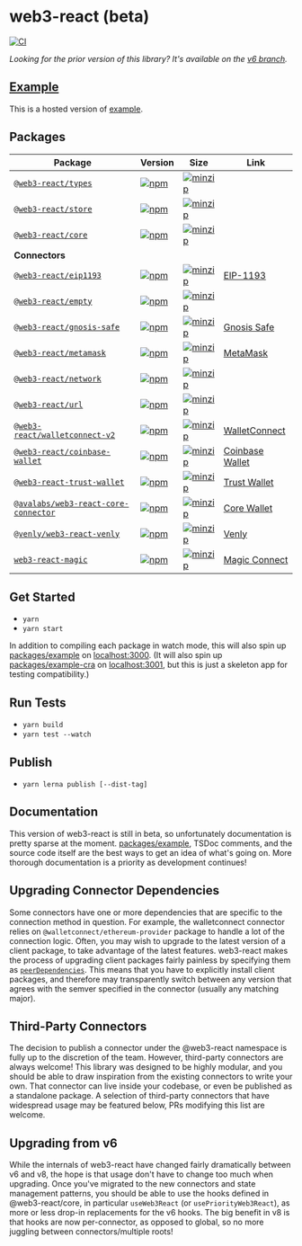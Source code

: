# web3-react (beta)

[![CI](https://github.com/Uniswap/web3-react/actions/workflows/CI.yml/badge.svg)](https://github.com/Uniswap/web3-react/actions/workflows/CI.yml)

_Looking for the prior version of this library? It's available on the [v6 branch](https://github.com/Uniswap/web3-react/tree/v6)._

## [Example](https://web3-react-mu.vercel.app/)

This is a hosted version of [example](/example).

## Packages

| Package                                                   | Version                                                                                                                                       | Size                                                                                                                                                             | Link                                                                      |
|-----------------------------------------------------------|-----------------------------------------------------------------------------------------------------------------------------------------------|------------------------------------------------------------------------------------------------------------------------------------------------------------------|---------------------------------------------------------------------------|
| [`@web3-react/types`](packages/types)                     | [![npm](https://img.shields.io/npm/v/@web3-react/types/beta.svg)](https://www.npmjs.com/package/@web3-react/types/v/beta)                     | [![minzip](https://img.shields.io/bundlephobia/minzip/@web3-react/types/beta.svg)](https://bundlephobia.com/result?p=@web3-react/types@beta)                     |                                                                           |
| [`@web3-react/store`](packages/store)                     | [![npm](https://img.shields.io/npm/v/@web3-react/store/beta.svg)](https://www.npmjs.com/package/@web3-react/store/v/beta)                     | [![minzip](https://img.shields.io/bundlephobia/minzip/@web3-react/store/beta.svg)](https://bundlephobia.com/result?p=@web3-react/store@beta)                     |                                                                           |
| [`@web3-react/core`](packages/core)                       | [![npm](https://img.shields.io/npm/v/@web3-react/core/beta.svg)](https://www.npmjs.com/package/@web3-react/core/v/beta)                       | [![minzip](https://img.shields.io/bundlephobia/minzip/@web3-react/core/beta.svg)](https://bundlephobia.com/result?p=@web3-react/core@beta)                       |                                                                           |
| **Connectors**                                            |                                                                                                                                               |                                                                                                                                                                  |                                                                           |
| [`@web3-react/eip1193`](packages/eip1193)                 | [![npm](https://img.shields.io/npm/v/@web3-react/eip1193/beta.svg)](https://www.npmjs.com/package/@web3-react/eip1193/v/beta)                 | [![minzip](https://img.shields.io/bundlephobia/minzip/@web3-react/eip1193/beta.svg)](https://bundlephobia.com/result?p=@web3-react/eip1193@beta)                 | [EIP-1193](https://github.com/ethereum/EIPs/blob/master/EIPS/eip-1193.md) |
| [`@web3-react/empty`](packages/empty)                     | [![npm](https://img.shields.io/npm/v/@web3-react/empty/beta.svg)](https://www.npmjs.com/package/@web3-react/empty/v/beta)                     | [![minzip](https://img.shields.io/bundlephobia/minzip/@web3-react/empty/beta.svg)](https://bundlephobia.com/result?p=@web3-react/empty@beta)                     |                                                                           |
| [`@web3-react/gnosis-safe`](packages/gnosis-safe)         | [![npm](https://img.shields.io/npm/v/@web3-react/gnosis-safe/beta.svg)](https://www.npmjs.com/package/@web3-react/gnosis-safe/v/beta)         | [![minzip](https://img.shields.io/bundlephobia/minzip/@web3-react/gnosis-safe/beta.svg)](https://bundlephobia.com/result?p=@web3-react/gnosis-safe@beta)         | [Gnosis Safe](https://gnosis-safe.io/)                                    |
| [`@web3-react/metamask`](packages/metamask)               | [![npm](https://img.shields.io/npm/v/@web3-react/metamask/beta.svg)](https://www.npmjs.com/package/@web3-react/metamask/v/beta)               | [![minzip](https://img.shields.io/bundlephobia/minzip/@web3-react/metamask/beta.svg)](https://bundlephobia.com/result?p=@web3-react/metamask@beta)               | [MetaMask](https://metamask.io/)                                          |
| [`@web3-react/network`](packages/network)                 | [![npm](https://img.shields.io/npm/v/@web3-react/network/beta.svg)](https://www.npmjs.com/package/@web3-react/network/v/beta)                 | [![minzip](https://img.shields.io/bundlephobia/minzip/@web3-react/network/beta.svg)](https://bundlephobia.com/result?p=@web3-react/network@beta)                 |                                                                           |
| [`@web3-react/url`](packages/url)                         | [![npm](https://img.shields.io/npm/v/@web3-react/url/beta.svg)](https://www.npmjs.com/package/@web3-react/url/v/beta)                         | [![minzip](https://img.shields.io/bundlephobia/minzip/@web3-react/url/beta.svg)](https://bundlephobia.com/result?p=@web3-react/url@beta)                         |                                                                           |
| [`@web3-react/walletconnect-v2`](packages/walletconnect-v2)     | [![npm](https://img.shields.io/npm/v/@web3-react/walletconnect-v2/beta.svg)](https://www.npmjs.com/package/@web3-react/walletconnect-v2/v/beta)     | [![minzip](https://img.shields.io/bundlephobia/minzip/@web3-react/walletconnect-v2/beta.svg)](https://bundlephobia.com/result?p=@web3-react/walletconnect-v2@beta)     | [WalletConnect](https://walletconnect.org/)                               |
| [`@web3-react/coinbase-wallet`](packages/coinbase-wallet) | [![npm](https://img.shields.io/npm/v/@web3-react/coinbase-wallet/beta.svg)](https://www.npmjs.com/package/@web3-react/coinbase-wallet/v/beta) | [![minzip](https://img.shields.io/bundlephobia/minzip/@web3-react/coinbase-wallet/beta.svg)](https://bundlephobia.com/result?p=@web3-react/coinbase-wallet@beta) | [Coinbase Wallet](https://docs.cloud.coinbase.com/wallet-sdk/docs)        |
| [`@web3-react-trust-wallet`](https://github.com/trustwallet/web3-react-trust-wallet) | [![npm](https://img.shields.io/npm/v/@trustwallet/web3-react-trust-wallet)](https://www.npmjs.com/package/@trustwallet/web3-react-trust-wallet) | [![minzip](https://img.shields.io/bundlephobia/minzip/@trustwallet/web3-react-trust-wallet)](https://bundlephobia.com/package/@trustwallet/web3-react-trust-wallet) | [Trust Wallet](https://trustwallet.com/)        |
| [`@avalabs/web3-react-core-connector`](https://github.com/ava-labs/avalanche-dapp-sdks/tree/alpha-release/packages/web3-react-core-connector) | [![npm](https://img.shields.io/npm/v/@avalabs/web3-react-core-connector)](https://www.npmjs.com/package/@avalabs/web3-react-core-connector) | [![minzip](https://img.shields.io/bundlephobia/minzip/@avalabs/web3-react-core-connector)](https://bundlephobia.com/package/@avalabs/web3-react-core-connector) | [Core Wallet](https://extension.core.app/)        |
| [`@venly/web3-react-venly`](https://github.com/ArkaneNetwork/web3-react-venly) | [![npm](https://img.shields.io/npm/v/@venly/web3-react-venly)](https://www.npmjs.com/package/@venly/web3-react-venly) | [![minzip](https://img.shields.io/bundlephobia/minzip/@venly/web3-react-venly)](https://bundlephobia.com/package/@venly/web3-react-venly) | [Venly](https://www.venly.io/)        |
| [`web3-react-magic`](https://github.com/Unboxed-Software/web3-react-magic-connect) | [![npm](https://img.shields.io/npm/v/web3-react-magic)](https://www.npmjs.com/package/web3-react-magic) | [![minzip](https://img.shields.io/bundlephobia/minzip/web3-react-magic)](https://bundlephobia.com/package/web3-react-magic) | [Magic Connect](https://magic.link/connect)        |

## Get Started

- `yarn`
- `yarn start`

In addition to compiling each package in watch mode, this will also spin up [packages/example](packages/example) on [localhost:3000](http://localhost:3000/). (It will also spin up [packages/example-cra](packages/example-cra) on [localhost:3001](http://localhost:3001/), but this is just a skeleton app for testing compatibility.)

## Run Tests

- `yarn build`
- `yarn test --watch`

## Publish

- `yarn lerna publish [--dist-tag] `

## Documentation

This version of web3-react is still in beta, so unfortunately documentation is pretty sparse at the moment. [packages/example](packages/example), TSDoc comments, and the source code itself are the best ways to get an idea of what's going on. More thorough documentation is a priority as development continues!

## Upgrading Connector Dependencies

Some connectors have one or more dependencies that are specific to the connection method in question. For example, the walletconnect connector relies on `@walletconnect/ethereum-provider` package to handle a lot of the connection logic. Often, you may wish to upgrade to the latest version of a client package, to take advantage of the latest features. web3-react makes the process of upgrading client packages fairly painless by specifying them as [`peerDependencies`](https://docs.npmjs.com/cli/v8/configuring-npm/package-json#peerdependencies). This means that you have to explicitly install client packages, and therefore may transparently switch between any version that agrees with the semver specified in the connector (usually any matching major).

## Third-Party Connectors

The decision to publish a connector under the @web3-react namespace is fully up to the discretion of the team. However, third-party connectors are always welcome! This library was designed to be highly modular, and you should be able to draw inspiration from the existing connectors to write your own. That connector can live inside your codebase, or even be published as a standalone package. A selection of third-party connectors that have widespread usage may be featured below, PRs modifying this list are welcome.

## Upgrading from v6

While the internals of web3-react have changed fairly dramatically between v6 and v8, the hope is that usage don't have to change too much when upgrading. Once you've migrated to the new connectors and state management patterns, you should be able to use the hooks defined in @web3-react/core, in particular `useWeb3React` (or `usePriorityWeb3React`), as more or less drop-in replacements for the v6 hooks. The big benefit in v8 is that hooks are now per-connector, as opposed to global, so no more juggling between connectors/multiple roots!
